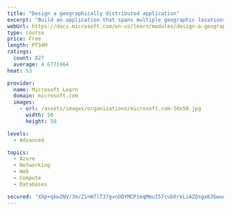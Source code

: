 ```yaml
---
title: "Design a geographically distributed application"
excerpt: "Build an application that spans multiple geographic locations for high availability and resiliency."
webUrl: https://docs.microsoft.com/en-us/learn/modules/design-a-geographically-distributed-application/
type: course
price: Free
length: PT34M
ratings:
  count: 827
  average: 4.6771464
heat: 53

provider:
  name: Microsoft Learn
  domain: microsoft.com
  images:
    - url: /assets/images/organizations/microsoft.com-50x50.jpg
      width: 50
      height: 50

levels:
  - Advanced

topics:
  - Azure
  - Networking
  - Web
  - Compute
  - Databases

secured: "XXp+qkwZNV/3m/ZinW7lT37gvnODYMCPieqMmuI57cubXrkLiAZOsgxK3bwuqjr5zNC1yqNqOQ39P1AQ8esPmBp6+EHSEVn6KXgXIZYmbseaFqlDPtBy/yU5LkZGIlki9ATaJS6UnxVpIbdnHsEPdwVyBvau+ISZ4hT05O1HTP4GIk7J5R8q6C27a9QqFY8fP9Tos7redt8NrA3XxG7kLP9HB2SrKo/Rlr1WfmIHEABGdoHsbsan6tBAD2jKCDQ6KiVYg1l30r2/5BTE/4fAVrdmtEeelyM6MSWdYrFzyLwKa4X2tsKtesIpoFZYfxRFNAy21/lt0A3vg8m3Xf8MNlydj33dagAy0uLeiFjtMPn3mD9Y1CNVZvTVkuAsocFLc7DtodBcUjMuekRfFS/ps8lJ0BvmS5qSFaYEeTRtq4s=;Vnc2G7vs0ZMdlwW8BkaHEA=="
---
```



